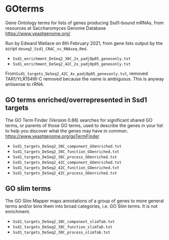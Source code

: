# GOterms

Gene Ontology terms for lists of genes producing Ssd1-bound mRNAs, from resources at Saccharomyces Genome Database https://www.yeastgenome.org/

Run by Edward Wallace on 6th February 2021, from gene lists output by the script `deseq2_Ssd1_CRAC_vs_RNAseq.Rmd`.
* `Ssd1_enrichment_DeSeq2_30C_2x_padj0p05_genesonly.txt`
* `Ssd1_enrichment_DeSeq2_42C_2x_padj0p05_genesonly.txt`

From`Ssd1_targets_DeSeq2_42C_4x_padj0p05_genesonly.txt`, removed TAR1/YLR154W-C removed because the name is ambiguous. This is anyway antisense to rRNA.

## GO terms enriched/overrepresented in Ssd1 targets

The GO Term Finder (Version 0.86) searches for significant shared GO terms, or parents of those GO terms, used to describe the genes in your list to help you discover what the genes may have in common. 
https://www.yeastgenome.org/goTermFinder

* `Ssd1_targets_DeSeq2_30C_component_GOenriched.txt`
* `Ssd1_targets_DeSeq2_30C_function_GOenriched.txt`
* `Ssd1_targets_DeSeq2_30C_process_GOenriched.txt`
* `Ssd1_targets_DeSeq2_42C_component_GOenriched.txt`
* `Ssd1_targets_DeSeq2_42C_function_GOenriched.txt`
* `Ssd1_targets_DeSeq2_42C_process_GOenriched.txt`

## GO slim terms

The GO Slim Mapper maps annotations of a group of genes to more general terms and/or bins them into broad categories, i.e. GO Slim terms. It is not enrichment.

* `Ssd1_targets_DeSeq2_30C_component_slimTab.txt`
* `Ssd1_targets_DeSeq2_30C_function_slimTab.txt`
* `Ssd1_targets_DeSeq2_30C_process_slimTab.txt`
